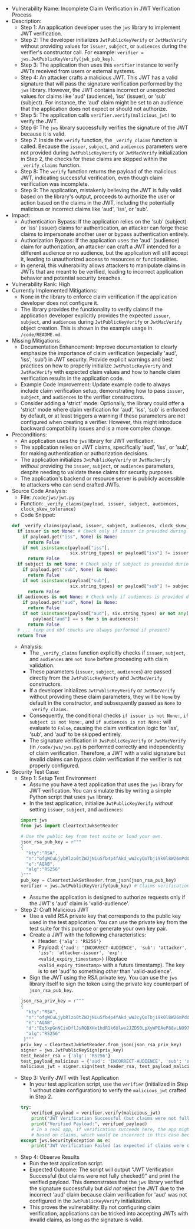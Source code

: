 - Vulnerability Name: Incomplete Claim Verification in JWT Verification Process
- Description:
    - Step 1: An application developer uses the `jws` library to implement JWT verification.
    - Step 2: The developer initializes `JwtPublicKeyVerify` or `JwtMacVerify` without providing values for `issuer`, `subject`, or `audiences` during the verifier's constructor call. For example: `verifier = jws.JwtPublicKeyVerify(jwk_pub_key)`.
    - Step 3: The application then uses this `verifier` instance to verify JWTs received from users or external systems.
    - Step 4: An attacker crafts a malicious JWT. This JWT has a valid signature that will pass the signature verification performed by the `jws` library. However, the JWT contains incorrect or unexpected values for claims like 'aud' (audience), 'iss' (issuer), or 'sub' (subject). For instance, the 'aud' claim might be set to an audience that the application does not expect or should not authorize.
    - Step 5: The application calls `verifier.verify(malicious_jwt)` to verify the JWT.
    - Step 6: The `jws` library successfully verifies the signature of the JWT because it is valid.
    - Step 7: Inside the `verify` function, the `_verify_claims` function is called. Because the `issuer`, `subject`, and `audiences` parameters were not provided during `JwtPublicKeyVerify` or `JwtMacVerify` initialization in Step 2, the checks for these claims are skipped within the `_verify_claims` function.
    - Step 8: The `verify` function returns the payload of the malicious JWT, indicating successful verification, even though claim verification was incomplete.
    - Step 9: The application, mistakenly believing the JWT is fully valid based on the library's output, proceeds to authorize the user or action based on the claims in the JWT, including the potentially malicious or incorrect claims like 'aud', 'iss', or 'sub'.
- Impact:
    - Authentication Bypass: If the application relies on the 'sub' (subject) or 'iss' (issuer) claims for authentication, an attacker can forge these claims to impersonate another user or bypass authentication entirely.
    - Authorization Bypass: If the application uses the 'aud' (audience) claim for authorization, an attacker can craft a JWT intended for a different audience or no audience, but the application will still accept it, leading to unauthorized access to resources or functionalities.
    - In general, this vulnerability allows attackers to manipulate claims in JWTs that are meant to be verified, leading to incorrect application behavior and potential security breaches.
- Vulnerability Rank: High
- Currently Implemented Mitigations:
    - None in the library to enforce claim verification if the application developer does not configure it.
    - The library provides the functionality to verify claims if the application developer explicitly provides the expected `issuer`, `subject`, and `audiences` during `JwtPublicKeyVerify` or `JwtMacVerify` object creation. This is shown in the example usage in `/code/README.md`.
- Missing Mitigations:
    - Documentation Enhancement: Improve documentation to clearly emphasize the importance of claim verification (especially 'aud', 'iss', 'sub') in JWT security. Provide explicit warnings and best practices on how to properly initialize `JwtPublicKeyVerify` and `JwtMacVerify` with expected claim values and how to handle claim verification results in the application code.
    - Example Code Improvement: Update example code to always include claim verification setup, demonstrating how to pass `issuer`, `subject`, and `audiences` to the verifier constructors.
    - Consider adding a 'strict' mode: Optionally, the library could offer a 'strict' mode where claim verification for 'aud', 'iss', 'sub' is enforced by default, or at least triggers a warning if these parameters are not configured when creating a verifier. However, this might introduce backward compatibility issues and is a more complex change.
- Preconditions:
    - An application uses the `jws` library for JWT verification.
    - The application relies on JWT claims, specifically 'aud', 'iss', or 'sub', for making authentication or authorization decisions.
    - The application initializes `JwtPublicKeyVerify` or `JwtMacVerify` *without* providing the `issuer`, `subject`, or `audiences` parameters, despite needing to validate these claims for security purposes.
    - The application's backend or resource server is publicly accessible to attackers who can send crafted JWTs.
- Source Code Analysis:
    - File: `/code/jws/jwt.py`
    - Function: `_verify_claims(payload, issuer, subject, audiences, clock_skew_tolerance)`
    - Code Snippet:
    ```python
    def _verify_claims(payload, issuer, subject, audiences, clock_skew_tolerance):
      if issuer is not None: # Check only if issuer is provided during verifier init
        if payload.get("iss", None) is None:
          return False
        if not isinstance(payload["iss"],
                          six.string_types) or payload["iss"] != issuer:
          return False
      if subject is not None: # Check only if subject is provided during verifier init
        if payload.get("sub", None) is None:
          return False
        if not isinstance(payload["sub"],
                          six.string_types) or payload["sub"] != subject:
          return False
      if audiences is not None: # Check only if audiences is provided during verifier init
        if payload.get("aud", None) is None:
          return False
        if not isinstance(payload["aud"], six.string_types) or not any(
            payload["aud"] == s for s in audiences):
          return False
      # ... (exp and nbf checks are always performed if present)
      return True
    ```
    - Analysis:
        - The `_verify_claims` function explicitly checks if `issuer`, `subject`, and `audiences` are `not None` before proceeding with claim validation.
        - These parameters (`issuer`, `subject`, `audiences`) are passed directly from the `JwtPublicKeyVerify` and `JwtMacVerify` constructors.
        - If a developer initializes `JwtPublicKeyVerify` or `JwtMacVerify` without providing these claim parameters, they will be `None` by default in the constructor, and subsequently passed as `None` to `_verify_claims`.
        - Consequently, the conditional checks `if issuer is not None:`, `if subject is not None:`, and `if audiences is not None:` will evaluate to `False`, causing the claim verification logic for 'iss', 'sub', and 'aud' to be skipped entirely.
        - The signature verification in `JwsPublicKeyVerify` or `JwsMacVerify` (in `/code/jws/jws.py`) is performed correctly and independently of claim verification. Therefore, a JWT with a valid signature but invalid claims can bypass claim verification if the verifier is not properly configured.
- Security Test Case:
    - Step 1: Setup Test Environment
        - Assume you have a test application that uses the `jws` library for JWT verification. You can simulate this by writing a simple Python script that uses `jws` library.
        - In the test application, initialize `JwtPublicKeyVerify` *without* setting `issuer`, `subject`, and `audiences`:
        ```python
        import jws
        from jws import CleartextJwkSetReader

        # Use the public key from test suite or load your own.
        json_rsa_pub_key = r"""
        {
          "kty":"RSA",
          "n":"ofgWCuLjybRlzo0tZWJjNiuSfb4p4fAkd_wWJcyQoTbji9k0l8W26mPddxHmfHQp-Vaw-4qPCJrcS2mJPMEzP1Pt0Bm4d4QlL-yRT-SFd2lZS-pCgNMsD1W_YpRPEwOWvG6b32690r2jZ47soMZo9wGzjb_7OMg0LOL-bSf63kpaSHSXndS5z5rexMdbBYUsLA9e-KXBdQOS-UTo7WTBEMa2R2CapHg665xsmtdVMTBQY4uDZlxvb3qCo5ZwKh9kG4LT6_I5IhlJH7aGhyxXFvUK-DWNmoudF8NAco9_h9iaGNj8q2ethFkMLs91kzk2PAcDTW9gb54h4FRWyuXpoQ",
          "e":"AQAB",
          "alg":"RS256"
        }"""
        pub_key = CleartextJwkSetReader.from_json(json_rsa_pub_key)
        verifier = jws.JwtPublicKeyVerify(pub_key) # Claims verification is NOT configured
        ```
        - Assume the application is designed to authorize requests only if the JWT's 'aud' claim is 'valid-audience'.
    - Step 2: Craft Malicious JWT
        - Use a valid RSA private key that corresponds to the public key used in the test application. You can use the private key from the test suite for this purpose or generate your own key pair.
        - Create a JWT with the following characteristics:
            - Header: `{'alg': 'RS256'}`
            - Payload: `{'aud': 'INCORRECT-AUDIENCE', 'sub': 'attacker', 'iss': 'attacker-issuer', 'exp': <valid_expiry_timestamp>}` (Replace `<valid_expiry_timestamp>` with a future timestamp).  The key is to set 'aud' to something *other* than 'valid-audience'.
        - Sign the JWT using the RSA private key. You can use the `jws` library itself to sign the token using the private key counterpart of `json_rsa_pub_key`.
        ```python
        json_rsa_priv_key = r"""
        {
          "kty":"RSA",
          "n":"ofgWCuLjybRlzo0tZWJjNiuSfb4p4fAkd_wWJcyQoTbji9k0l8W26mPddxHmfHQp-Vaw-4qPCJrcS2mJPMEzP1Pt0Bm4d4QlL-yRT-SFd2lZS-pCgNMsD1W_YpRPEwOWvG6b32690r2jZ47soMZo9wGzjb_7OMg0LOL-bSf63kpaSHSXndS5z5rexMdbBYUsLA9e-KXBdQOS-UTo7WTBEMa2R2CapHg665xsmtdVMTBQY4uDZlxvb3qCo5ZwKh9kG4LT6_I5IhlJH7aGhyxXFvUK-DWNmoudF8NAco9_h9iaGNj8q2ethFkMLs91kzk2PAcDTW9gb54h4FRWyuXpoQ",
          "e":"AQAB",
          "d":"Eq5xpGnNCivDflJsRQBXHx1hdR1k6Ulwe2JZD50LpXyWPEAeP88vLNO97IjlA7_GQ5sLKMgvfTeXZx9SE-7YwVol2NXOoAJe46sui395IW_GO-pWJ1O0BkTGoVEn2bKVRUCgu-GjBVaYLU6f3l9kJfFNS3E0QbVdxzubSu3Mkqzjkn439X0M_V51gfpRLI9JYanrC4D4qAdGcopV_0ZHHzQlBjudU2QvXt4ehNYTCBr6XCLQUShb1juUO1ZdiYoFaFQT5Tw8bGUl_x_jTj3ccPDVZFD9pIuhLhBOneufuBiB4cS98l2SR_RQyGWSeWjnczT0QU91p1DhOVRuOopznQ",
          "alg":"RS256"
         }"""
        priv_key = CleartextJwkSetReader.from_json(json_rsa_priv_key)
        signer = jws.JwtPublicKeySign(priv_key)
        test_header_rsa = {'alg': 'RS256'}
        test_payload_malicious = {'aud': 'INCORRECT-AUDIENCE', 'sub': 'attacker', 'iss': 'attacker-issuer', 'exp': _get_unix_timestamp() + 3600} # Valid expiry
        malicious_jwt = signer.sign(test_header_rsa, test_payload_malicious)
        ```
    - Step 3: Verify JWT with Test Application
        - In your test application script, use the `verifier` (initialized in Step 1 without claim configuration) to verify the `malicious_jwt` crafted in Step 2.
        ```python
        try:
            verified_payload = verifier.verify(malicious_jwt)
            print("JWT Verification Successful (but claims were not fully checked!)")
            print("Verified Payload:", verified_payload)
            # In a real app, if verification succeeds here, the app might proceed with authorization
            # based on claims, which would be incorrect in this case because 'aud' is wrong.
        except jws.SecurityException as e:
            print("JWT Verification Failed (as expected if claims were checked correctly):", e)
        ```
    - Step 4: Observe Results
        - Run the test application script.
        - Expected Outcome: The script will output "JWT Verification Successful (but claims were not fully checked!)" and print the verified payload. This demonstrates that the `jws` library verified the signature successfully but *did not* reject the JWT due to the incorrect 'aud' claim because claim verification for 'aud' was not configured in the `JwtPublicKeyVerify` initialization.
        - This proves the vulnerability: By not configuring claim verification, applications can be tricked into accepting JWTs with invalid claims, as long as the signature is valid.